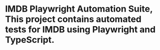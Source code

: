 # IMDB Playwright Automation Suite, This project contains automated tests for IMDB using Playwright and TypeScript.
